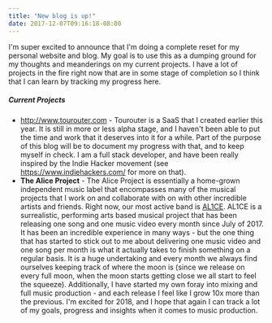```yaml
---
title: "New blog is up!"
date: 2017-12-07T09:16:18-08:00
---
```


I'm super excited to announce that I'm doing a complete reset for my personal website and blog.  My goal is to use this as a dumping ground for my thoughts and meanderings on my current projects.  I have a lot of projects in the fire right now that are in some stage of completion so I think that I can learn by tracking my progress here.

##### Current Projects

- http://www.tourouter.com - Tourouter is a SaaS that I created earlier this year.  It is still in more or less alpha stage, and I haven't been able to put the time and work that it deserves into it for a while.  Part of the purpose of this blog will be to document my progress with that, and to keep myself in check.  I am a full stack developer, and have been really inspired by the Indie Hacker movement (see https://www.indiehackers.com/ for more on that).
- **The Alice Project** - The Alice Project is essentially a home-grown independent music label that encompasses many of the musical projects that I work on and collaborate with on with other incredible artists and friends.  Right now, our most active band is [AL1CE](http://www.facebook.com/alicemusicoffcial).  AL1CE is a surrealistic, performing arts based musical project that has been releasing one song and one music video every month since July of 2017.  It has been an incredible experience in many ways - but the one thing that has started to stick out to me about delivering one music video and one song per month is what it actually takes to finish something on a regular basis.  It is a huge undertaking and every month we always find ourselves keeping track of where the moon is (since we release on every full moon, when the moon starts getting close we all start to feel the squeeze).  Additionally, I have started my own foray into mixing and full music production - and each release I feel like I grow 10x more than the previous.  I'm excited for 2018, and I hope that again I can track a lot of my goals, progress and insights when it comes to music production.
